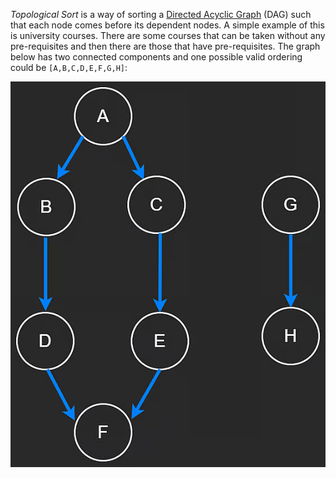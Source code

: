 
*Topological Sort* is a way of sorting a [Directed Acyclic Graph](../Data%20Structures/Graphs.md) (DAG) such that each node comes before its dependent nodes. A simple example of this is university courses. There are some courses that can be taken without any pre-requisites and then there are those that have pre-requisites.  The graph below has two connected components and one possible valid ordering could be `[A,B,C,D,E,F,G,H]`:

![](../../Attachments/Pasted%20image%2020230410191014.png)

